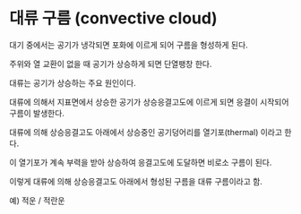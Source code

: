 # 대류 구름 (convective cloud)

대기 중에서는 공기가 냉각되면 포화에 이르게 되어 구름을 형성하게 된다.

주위와 열 교환이 없을 때 공기가 상승하게 되면 단열팽창 한다.

대류는 공기가 상승하는 주요 원인이다.

대류에 의해서 지표면에서 상승한 공기가 상승응결고도에 이르게 되면 응결이 시작되어 구름이 발생한다.

대류에 의해 상승응결고도 아래에서 상승중인 공기덩어리를 열기포(thermal) 이라고 한다.

이 열기포가 계속 부력을 받아 상승하여 응결고도에 도달하면 비로소 구름이 된다.

이렇게 대류에 의해 상승응결고도 아래에서 형성된 구름을 대류 구름이라고 함.

예) 적운 / 적란운
